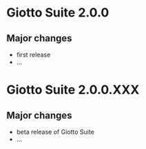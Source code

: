 
# Giotto Suite 2.0.0

## Major changes

-   first release  
-   …

# Giotto Suite 2.0.0.XXX

## Major changes

-   beta release of Giotto Suite  
-   …
